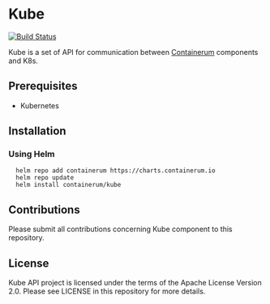 # Kube

[![Build Status](https://travis-ci.org/containerum/kube-api.svg?branch=develop)](https://travis-ci.org/containerum/kube-api)

Kube is a set of API for communication between [Containerum](https://github.com/containerum/containerum) components and K8s.

## Prerequisites
* Kubernetes

## Installation

### Using Helm

```
  helm repo add containerum https://charts.containerum.io
  helm repo update
  helm install containerum/kube
```
## Contributions
Please submit all contributions concerning Kube component to this repository.

## License
Kube API project is licensed under the terms of the Apache License Version 2.0. Please see LICENSE in this repository for more details.
